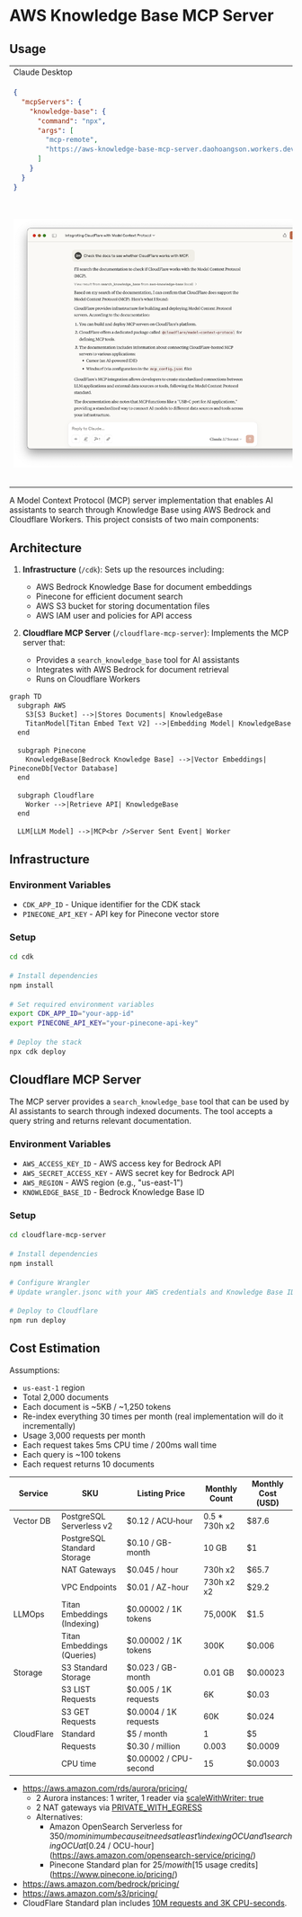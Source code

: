 # AWS Knowledge Base MCP Server

## Usage

<table><tr><td>Claude Desktop</td><td>GitHub Copilot</td></tr><tr><td>

```json
{
  "mcpServers": {
    "knowledge-base": {
      "command": "npx",
      "args": [
        "mcp-remote",
        "https://aws-knowledge-base-mcp-server.daohoangson.workers.dev/sse"
      ]
    }
  }
}
```

</td><td>

```json
{
  "servers": {
    "aws-knowledge-base": {
      "type": "sse",
      "url": "https://aws-knowledge-base-mcp-server.daohoangson.workers.dev/sse"
    }
  }
}
```

</tr><tr><td>

![](./claude_desktop.png)

</td><td>

![](./github_copilot.png)

</td></tr></table>

A Model Context Protocol (MCP) server implementation that enables AI assistants to search through Knowledge Base using AWS Bedrock and Cloudflare Workers. This project consists of two main components:

## Architecture

1. **Infrastructure** (`/cdk`): Sets up the resources including:

   - AWS Bedrock Knowledge Base for document embeddings
   - Pinecone for efficient document search
   - AWS S3 bucket for storing documentation files
   - AWS IAM user and policies for API access

2. **Cloudflare MCP Server** (`/cloudflare-mcp-server`): Implements the MCP server that:
   - Provides a `search_knowledge_base` tool for AI assistants
   - Integrates with AWS Bedrock for document retrieval
   - Runs on Cloudflare Workers

```mermaid
graph TD
  subgraph AWS
    S3[S3 Bucket] -->|Stores Documents| KnowledgeBase
    TitanModel[Titan Embed Text V2] -->|Embedding Model| KnowledgeBase
  end

  subgraph Pinecone
    KnowledgeBase[Bedrock Knowledge Base] -->|Vector Embeddings| PineconeDb[Vector Database]
  end

  subgraph Cloudflare
    Worker -->|Retrieve API| KnowledgeBase
  end

  LLM[LLM Model] -->|MCP<br />Server Sent Event| Worker
```

## Infrastructure

### Environment Variables

- `CDK_APP_ID` - Unique identifier for the CDK stack
- `PINECONE_API_KEY` - API key for Pinecone vector store

### Setup

```bash
cd cdk

# Install dependencies
npm install

# Set required environment variables
export CDK_APP_ID="your-app-id"
export PINECONE_API_KEY="your-pinecone-api-key"

# Deploy the stack
npx cdk deploy
```

## Cloudflare MCP Server

The MCP server provides a `search_knowledge_base` tool that can be used by AI assistants to search through indexed documents. The tool accepts a query string and returns relevant documentation.

### Environment Variables

- `AWS_ACCESS_KEY_ID` - AWS access key for Bedrock API
- `AWS_SECRET_ACCESS_KEY` - AWS secret key for Bedrock API
- `AWS_REGION` - AWS region (e.g., "us-east-1")
- `KNOWLEDGE_BASE_ID` - Bedrock Knowledge Base ID

### Setup

```bash
cd cloudflare-mcp-server

# Install dependencies
npm install

# Configure Wrangler
# Update wrangler.jsonc with your AWS credentials and Knowledge Base ID

# Deploy to Cloudflare
npm run deploy
```

## Cost Estimation

Assumptions:

- `us-east-1` region
- Total 2,000 documents
- Each document is ~5KB / ~1,250 tokens
- Re-index everything 30 times per month (real implementation will do it incrementally)
- Usage 3,000 requests per month
- Each request takes 5ms CPU time / 200ms wall time
- Each query is ~100 tokens
- Each request returns 10 documents

| Service    | SKU                         | Listing Price         | Monthly Count  | Monthly Cost (USD) |
| ---------- | --------------------------- | --------------------- | -------------- | ------------------ |
| Vector DB  | PostgreSQL Serverless v2    | $0.12 / ACU‑hour      | 0.5 \* 730h x2 | $87.6              |
|            | PostgreSQL Standard Storage | $0.10 / GB-month      | 10 GB          | $1                 |
|            | NAT Gateways                | $0.045 / hour         | 730h x2        | $65.7              |
|            | VPC Endpoints               | $0.01 / AZ-hour       | 730h x2 x2     | $29.2              |
| LLMOps     | Titan Embeddings (Indexing) | $0.00002 / 1K tokens  | 75,000K        | $1.5               |
|            | Titan Embeddings (Queries)  | $0.00002 / 1K tokens  | 300K           | $0.006             |
| Storage    | S3 Standard Storage         | $0.023 / GB-month     | 0.01 GB        | $0.00023           |
|            | S3 LIST Requests            | $0.005 / 1K requests  | 6K             | $0.03              |
|            | S3 GET Requests             | $0.0004 / 1K requests | 60K            | $0.024             |
| CloudFlare | Standard                    | $5 / month            | 1              | $5                 |
|            | Requests                    | $0.30 / million       | 0.003          | $0.0009            |
|            | CPU time                    | $0.00002 / CPU-second | 15             | $0.0003            |

- https://aws.amazon.com/rds/aurora/pricing/
  - 2 Aurora instances: 1 writer, 1 reader via [scaleWithWriter: true](https://github.com/awslabs/generative-ai-cdk-constructs/blob/601e3ad/src/cdk-lib/amazonaurora/aurora-vector-store.ts)
  - 2 NAT gateways via [PRIVATE_WITH_EGRESS](https://github.com/awslabs/generative-ai-cdk-constructs/blob/601e3ad/src/common/helpers/vpc-helper.ts)
  - Alternatives:
    - Amazon OpenSearch Serverless for $350/mo minimum because it needs at least 1 indexing OCU and 1 searching OCU at [$0.24 / OCU-hour](https://aws.amazon.com/opensearch-service/pricing/)
    - Pinecone Standard plan for $25/mo with [$15 usage credits](https://www.pinecone.io/pricing/)
- https://aws.amazon.com/bedrock/pricing/
- https://aws.amazon.com/s3/pricing/
- CloudFlare Standard plan includes [10M requests and 3K CPU-seconds](https://developers.cloudflare.com/workers/platform/pricing/).

